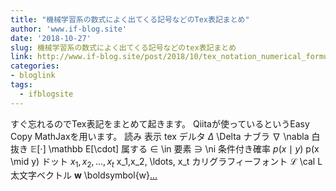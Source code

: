 ```yaml
---
title: "機械学習系の数式によく出てくる記号などのTex表記まとめ"
author: 'www.if-blog.site'
date: '2018-10-27'
slug: 機械学習系の数式によく出てくる記号などのtex表記まとめ
link: http://www.if-blog.site/post/2018/10/tex_notation_numerical_formula/
categories:
- bloglink
tags:
  - ifblogsite
---
```


すぐ忘れるのでTex表記をまとめて起きます。 Qiitaが使っているというEasy Copy MathJaxを用います。 読み 表示 tex デルタ $\Delta$ \Delta ナブラ $\nabla$ \nabla 白抜き $\mathbb E[\cdot]$ \mathbb E[\cdot] 属する $\in$ \in 要素 $\ni$ \ni 条件付き確率 $p(x \mid y)$ p(x \mid y) ドット $x_1,x_2, \ldots, x_t$ x_1,x_2, \ldots, x_t カリグラフィーフォント $\mathcal L$ \cal L 太文字ベクトル $\boldsymbol{w}$ \boldsymbol{w}[... <i class="fas fa-external-link-alt"></i>](http://www.if-blog.site/post/2018/10/tex_notation_numerical_formula/)

